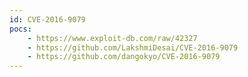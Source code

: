 ```yaml
---
id: CVE-2016-9079
pocs:
    - https://www.exploit-db.com/raw/42327
    - https://github.com/LakshmiDesai/CVE-2016-9079
    - https://github.com/dangokyo/CVE-2016-9079
---
```

